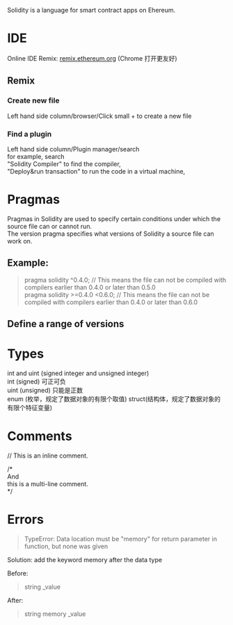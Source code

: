 Solidity is a language for smart contract apps on Ehereum.
# IDE
Online IDE Remix:
[remix.ethereum.org](http://remix.ethereum.org/) (Chrome 打开更友好)
## Remix
### Create new file
Left hand side column/browser/Click small + to create a new file
### Find a plugin
Left hand side column/Plugin manager/search  
for example, search  
"Solidity Compiler" to find the compiler,  
"Deploy&run transaction" to run the code in a virtual machine,  

# Pragmas
Pragmas in Solidity are used to specify certain conditions under which the source file can or cannot run.  
The version pragma specifies what versions of Solidity a source file can work on.  
## Example:
> pragma solidity ^0.4.0; // This means the file can not be compiled with compilers earlier than 0.4.0 or later than 0.5.0  
> pragma solidity >=0.4.0 <0.6.0; // This means the file can not be compiled with compilers earlier than 0.4.0 or later than 0.6.0  
## Define a range of versions

# Types
int and uint (signed integer and unsigned integer)  
int (signed) 可正可负  
uint (unsigned) 只能是正数  
enum (枚举，规定了数据对象的有限个取值)
struct(结构体，规定了数据对象的有限个特征变量)

# Comments
// This is an inline comment.

/*  
And  
this is a multi-line comment.  
*/  

# Errors
> TypeError: Data location must be "memory" for return parameter in function, but none was given  

Solution: add the keyword memory after the data type

Before:  
> string _value  

After:  
> string memory _value
